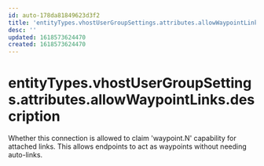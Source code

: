 ```yaml
---
id: auto-178da81849623d3f2
title: 'entityTypes.vhostUserGroupSettings.attributes.allowWaypointLinks.description'
desc: ''
updated: 1618573624470
created: 1618573624470
---
```

# entityTypes.vhostUserGroupSettings.attributes.allowWaypointLinks.description

Whether this connection is allowed to claim &#39;waypoint.N&#39; capability for attached links.  This allows endpoints to act as waypoints without needing auto-links.